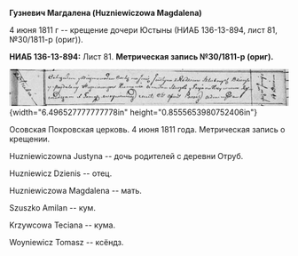 **Гузневич Магдалена (Huzniewiczowa Magdalena)**

4 июня 1811 г -- крещение дочери Юстыны (НИАБ 136-13-894, лист 81,
№30/1811-р (ориг)).

**НИАБ 136-13-894:** Лист 81. **Метрическая запись №30/1811-р (ориг).**

![](./media/8b5f5c62d6039454e0bd3e811053e8e4549ab389.png){width="6.496527777777778in"
height="0.8555653980752406in"}

Осовская Покровская церковь. 4 июня 1811 года. Метрическая запись о
крещении.

Huzniewiczowna Justyna -- дочь родителей с деревни Отруб.

Huzniewicz Dzienis -- отец.

Huzniewiczowa Magdalena -- мать.

Szuszko Amilan -- кум.

Krzywcowa Teciana -- кума.

Woyniewicz Tomasz -- ксёндз.
